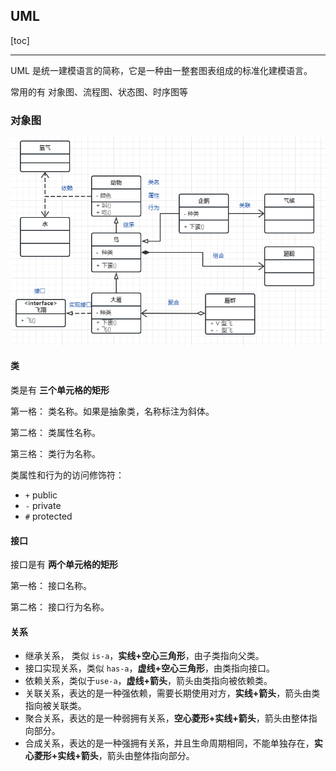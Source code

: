 ## UML

[toc]

---

UML 是统一建模语言的简称，它是一种由一整套图表组成的标准化建模语言。

常用的有 对象图、流程图、状态图、时序图等

### 对象图

![对象图](./%E5%AF%B9%E8%B1%A1%E5%9B%BE.png)

#### 类

类是有 **三个单元格的矩形**

第一格： 类名称。如果是抽象类，名称标注为斜体。

第二格： 类属性名称。

第三格： 类行为名称。

类属性和行为的访问修饰符：

- `+` public
- `-` private
- `#` protected

#### 接口

接口是有 **两个单元格的矩形**

第一格： 接口名称。

第二格： 接口行为名称。

#### 关系

- 继承关系， 类似 `is-a`，**实线+空心三角形**，由子类指向父类。
- 接口实现关系，类似 `has-a`，**虚线+空心三角形**，由类指向接口。
- 依赖关系，类似于`use-a`，**虚线+箭头**，箭头由类指向被依赖类。
- 关联关系，表达的是一种强依赖，需要长期使用对方，**实线+箭头**，箭头由类指向被关联类。
- 聚合关系，表达的是一种弱拥有关系，**空心菱形+实线+箭头**，箭头由整体指向部分。
- 合成关系，表达的是一种强拥有关系，并且生命周期相同，不能单独存在，**实心菱形+实线+箭头**，箭头由整体指向部分。
